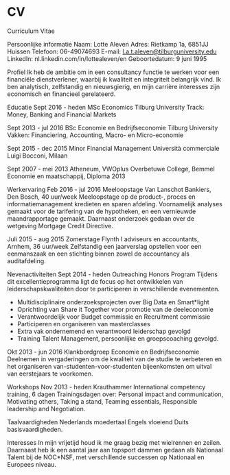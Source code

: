 # CV

Curriculum Vitae

Persoonlijke informatie
Naam:			      Lotte Aleven
Adres:			    Rietkamp 1a, 6851JJ Huissen
Telefoon:		    06-49074693
E-mail:			    l.a.t.aleven@tilburguniversity.edu
LinkedIn: 	    nl.linkedin.com/in/lottealeven/en
Geboortedatum:	9 juni 1995

Profiel
Ik heb de ambitie om in een consultancy functie te werken voor een financiële dienstverlener, waarbij ik kwaliteit en integriteit belangrijk vind. Ik ben analytisch, zelfstandig en nieuwsgierig, en mijn carrière interesses zijn economisch en financieel gerelateerd. 

Educatie
Sept 2016 - heden	    MSc Economics
                      Tilburg University
                      Track: Money, Banking and Financial Markets

Sept 2013 - jul 2016	BSc Economie en Bedrijfseconomie
                      Tilburg University
                      Vakken: Financiering, Accounting, Macro- en Micro-economie

Sept 2015 - dec 2015	Minor Financial Management
			                Università commerciale Luigi Bocconi, Milaan

Sept 2007 - mei 2013	Atheneum, VWOplus
			                Overbetuwe College, Bemmel
			                Economie en maatschappij, Diploma 2013

Werkervaring
Feb 2016 - jul 2016	  Meeloopstage Van Lanschot Bankiers, Den Bosch, 40 uur/week
Meeloopstage op de product-, proces en informatiemanagement kredieten en sparen afdeling. Voornamelijk analyses gemaakt voor de tarifering van de hypotheken, en een vernieuwde maandrapportage gemaakt. Daarnaast onderzoek gedaan over de wetgeving Mortgage Credit Directive.

Juli 2015 - aug 2015	Zomerstage Flynth I adviseurs en accountants, Arnhem, 36 uur/week
Zelfstandig een jaarverslag opstellen voor een eenmanszaak en een stichting binnen zowel de accountancy als auditafdeling. 

Nevenactiviteiten
Sept 2014 - heden 	  Outreaching Honors Program
Tijdens dit excellentieprogramma ligt de focus op het ontwikkelen van leiderschapskwaliteiten door te participeren in verschillende evenementen.
-	Multidisciplinaire onderzoeksprojecten over Big Data en Smart*light 
-	Oprichting van Share it Together voor promotie van de deeleconomie
-	Verantwoordelijk voor Budget commissie en Recruitment commissie
-	Participeren en organiseren van masterclasses
-	Extra vak ondernemend en verantwoord leiderschap gevolgd
-	Training Talent Management, persoonlijke en groepscoaching gevolgd. 

Okt 2013 - jun 2016	  Klankbordgroep Economie en Bedrijfseconomie
Deelnemen in vergaderingen om de kwaliteit van de studie te verbeteren en het organiseren van-studenten-voor-studenten bijeenkomsten om uitval van eerstejaars te voorkomen. 

Workshops
Nov 2013 - heden	    Krauthammer International competency training, 6 dagen
Trainingsdagen over: Personal impact and communication, Motivating others, Taking a stand, Teaming essentials, Responsible leadership and Negotiation. 

Taalvaardigheden
Nederlands moedertaal
Engels vloeiend
Duits basisvaardigheden.

Interesses
In mijn vrijetijd houd ik me graag bezig met wielrennen en zeilen. Daarnaast heb ik een aantal jaar aan topsport dammen gedaan als Nationaal Talent bij de NOC*NSF, met verschillende successen op Nationaal en Europees niveau. 
